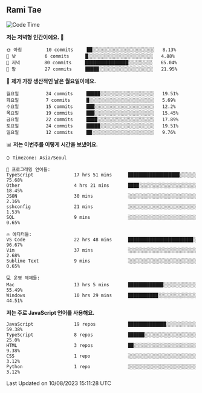 ## Rami Tae

<!--START_SECTION:waka-->
![Code Time](http://img.shields.io/badge/Code%20Time-908%20hrs%2014%20mins-blue)

**저는 저녁형 인간이에요. 🦉** 

```text
🌞 아침         10 commits     ██░░░░░░░░░░░░░░░░░░░░░░░   8.13% 
🌆 낮　         6 commits      █░░░░░░░░░░░░░░░░░░░░░░░░   4.88% 
🌃 저녁         80 commits     ████████████████░░░░░░░░░   65.04% 
🌙 밤　         27 commits     █████░░░░░░░░░░░░░░░░░░░░   21.95%

```
📅 **제가 가장 생산적인 날은 월요일이에요.** 

```text
월요일          24 commits     █████░░░░░░░░░░░░░░░░░░░░   19.51% 
화요일          7 commits      █░░░░░░░░░░░░░░░░░░░░░░░░   5.69% 
수요일          15 commits     ███░░░░░░░░░░░░░░░░░░░░░░   12.2% 
목요일          19 commits     ███░░░░░░░░░░░░░░░░░░░░░░   15.45% 
금요일          22 commits     ████░░░░░░░░░░░░░░░░░░░░░   17.89% 
토요일          24 commits     █████░░░░░░░░░░░░░░░░░░░░   19.51% 
일요일          12 commits     ██░░░░░░░░░░░░░░░░░░░░░░░   9.76%

```


📊 **저는 이번주를 이렇게 시간을 보냈어요.** 

```text
⌚︎ Timezone: Asia/Seoul

💬 프로그래밍 언어들: 
TypeScript               17 hrs 51 mins      ███████████████████░░░░░░   75.68% 
Other                    4 hrs 21 mins       ████░░░░░░░░░░░░░░░░░░░░░   18.45% 
JSON                     30 mins             ░░░░░░░░░░░░░░░░░░░░░░░░░   2.16% 
sshconfig                21 mins             ░░░░░░░░░░░░░░░░░░░░░░░░░   1.53% 
SQL                      9 mins              ░░░░░░░░░░░░░░░░░░░░░░░░░   0.65%

🔥 에디터들: 
VS Code                  22 hrs 48 mins      ████████████████████████░   96.67% 
Vim                      37 mins             ░░░░░░░░░░░░░░░░░░░░░░░░░   2.68% 
Sublime Text             9 mins              ░░░░░░░░░░░░░░░░░░░░░░░░░   0.65%

💻 운영 체제들: 
Mac                      13 hrs 5 mins       █████████████░░░░░░░░░░░░   55.49% 
Windows                  10 hrs 29 mins      ███████████░░░░░░░░░░░░░░   44.51%

```

**저는 주로 JavaScript 언어를 사용해요.** 

```text
JavaScript               19 repos            ██████████████░░░░░░░░░░░   59.38% 
TypeScript               8 repos             ██████░░░░░░░░░░░░░░░░░░░   25.0% 
HTML                     3 repos             ██░░░░░░░░░░░░░░░░░░░░░░░   9.38% 
CSS                      1 repo              ░░░░░░░░░░░░░░░░░░░░░░░░░   3.12% 
Python                   1 repo              ░░░░░░░░░░░░░░░░░░░░░░░░░   3.12%

```



 Last Updated on 10/08/2023 15:11:28 UTC
<!--END_SECTION:waka-->
